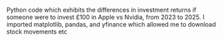 Python code which exhibits the differences in investment returns if someone were to invest £100 in Apple vs Nvidia, from 2023 to 2025. I imported matplotlib, pandas, and yfinance which allowed me to download stock movements etc
